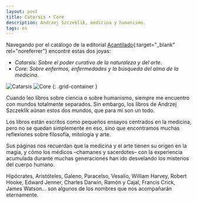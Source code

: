 ```yaml
---
layout: post
title: Catarsis • Core
description: Andrzej Szczeklik, medicina y humanismo.
tags: es
---
```


Navegando por el catálogo de la editorial [Acantilado][3]{:target="_blank" rel="noreferrer"}
encontré estas dos joyas:
- *Catarsis: Sobre el poder curativo de la naturaleza y del arte*.
- *Core: Sobre enfermos, enfermedades y la búsqueda del alma de la medicina*.

![Catarsis][1]
![Core][2]
{: .grid-container }

Cuando leo libros sobre ciencia o sobre humanismo, siempre me encuentro con
mundos totalmente separados. Sin embargo, los libros de Andrzej Szczeklik aúnan
estos dos mundos, que para mi son un todo.

Los libros están escritos como pequeños ensayos centrados en la medicina, pero
no se quedan simplemente en eso, sino que encontramos muchas reflexiones
sobre filosofía, mitología y arte.

Sus páginas nos recuerdan que la medicina y el arte tienen su origen en la
magia, y cómo los médicos –chamanes y sacerdotes– con la experiencia acumulada
durante muchas generaciones han ido desvelando los misterios del cuerpo humano.

Hipócrates, Aristóteles, Galeno, Paracelso, Vesalio, William Harvey, Robert
Hooke, Edward Jenner, Charles Darwin, Ramón y Cajal, Francis Crick, James
Watson... son algunos de los nombres que nos acompañarán eternamente.


[1]: /assets/images/notes/15/catarsis-andrzej-szczeklik.jpg
[2]: /assets/images/notes/15/core-andrzej-szczeklik.jpg
[3]: https://www.acantilado.es/

